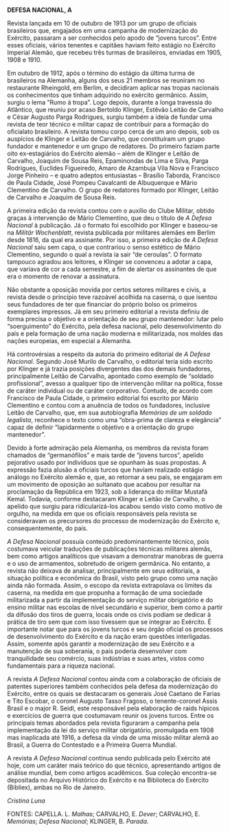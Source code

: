 **DEFESA NACIONAL, A**

Revista lançada em 10 de outubro de 1913 por um grupo de oficiais
brasileiros que, engajados em uma campanha de modernização do Exército,
passaram a ser conhecidos pelo apodo de “jovens turcos”. Entre esses
oficiais, vários tenentes e capitães haviam feito estágio no Exército
Imperial Alemão, que recebeu três turmas de brasileiros, enviadas em
1905, 1908 e 1910.

Em outubro de 1912, após o término do estágio da última turma de
brasileiros na Alemanha, alguns dos seus 21 membros se reuniram no
restaurante Rheingold, em Berlim, e decidiram aplicar nas tropas
nacionais os conhecimentos que tinham adquirido no exército germânico.
Assim, surgiu o lema “Rumo à tropa”. Logo depois, durante a longa
travessia do Atlântico, que reuniu por acaso Bertoldo Klinger, Estêvão
Leitão de Carvalho e César Augusto Parga Rodrigues, surgiu também a
ideia de fundar uma revista de teor técnico e militar capaz de
contribuir para a formação do oficialato brasileiro. A revista tomou
corpo cerca de um ano depois, sob os auspícios de Klinger e Leitão de
Carvalho, que constituíram um grupo fundador e mantenedor e um grupo de
redatores. Do primeiro faziam parte oito ex-estagiários do Exército
alemão – além de Klinger e Leitão de Carvalho, Joaquim de Sousa Reis,
Epaminondas de Lima e Silva, Parga Rodrigues, Euclides Figueiredo, Amaro
de Azambuja Vila Nova e Francisco Jorge Pinheiro – e quatro adeptos
entusiastas – Brasílio Taborda, Francisco de Paula Cidade, José Pompeu
Cavalcanti de Albuquerque e Mário Clementino de Carvalho. O grupo de
redatores formado por Klinger, Leitão de Carvalho e Joaquim de Sousa
Reis.

A primeira edição da revista contou com o auxílio do Clube Militar,
obtido graças à intervenção de Mário Clementino, que deu o título de *A
Defesa Nacional* à publicação. Já o formato foi escolhido por Klinger e
baseou-se na *Militär Wochenblatt*, revista publicada por militares
alemães em Berlim desde 1816, da qual era assinante. Por isso, a
primeira edição de *A Defesa Nacional* saiu sem capa, o que contrariou o
senso estético de Mário Clementino, segundo o qual a revista ia sair “de
ceroulas”. O formato tampouco agradou aos leitores, e Klinger se
convenceu a adotar a capa, que variava de cor a cada semestre, a fim de
alertar os assinantes de que era o momento de renovar a assinatura.

Não obstante a oposição movida por certos setores militares e civis, a
revista desde o princípio teve razoável acolhida na caserna, o que
isentou seus fundadores de ter que financiar do próprio bolso os
primeiros exemplares impressos. Já em seu primeiro editorial a revista
definiu de forma precisa o objetivo e a orientação de seu grupo
mantenedor: lutar pelo “soerguimento” do Exército, pela defesa nacional,
pelo desenvolvimento do país e pela formação de uma nação moderna e
militarizada, nos moldes das nações europeias, em especial a Alemanha.

Há controvérsias a respeito da autoria do primeiro editorial de *A
Defesa Nacional*. Segundo José Murilo de Carvalho, o editorial teria
sido escrito por Klinger e já trazia posições divergentes das dos demais
fundadores, principalmente Leitão de Carvalho, apontado como exemplo de
“soldado profissional”, avesso a qualquer tipo de intervenção militar na
política, fosse de caráter individual ou de caráter corporativo.
Contudo, de acordo com Francisco de Paula Cidade, o primeiro editorial
foi escrito por Mário Clementino e contou com a anuência de todos os
fundadores, inclusive Leitão de Carvalho, que, em sua autobiografia
*Memórias de um soldado legalista*, reconhece o texto como uma
“obra-prima de clareza e elegância” capaz de definir “lapidarmente o
objetivo e a orientação do grupo mantenedor”.

Devido à forte admiração pela Alemanha, os membros da revista foram
chamados de “germanófilos” e mais tarde de “jovens turcos”, apelido
pejorativo usado por indivíduos que se opunham às suas propostas. A
expressão fazia alusão a oficiais turcos que haviam realizado estágio
análogo no Exército alemão e, que, ao retornar a seu país, se engajaram
em um movimento de oposição ao sultanato que acabou por resultar na
proclamação da República em 1923, sob a liderança do militar Mustafá
Kemal. Todavia, conforme destacaram Klinger e Leitão de Carvalho, o
apelido que surgiu para ridicularizá-los acabou sendo visto como motivo
de orgulho, na medida em que os oficiais responsáveis pela revista se
consideravam os precursores do processo de modernização do Exército e,
consequentemente, do país.

*A Defesa Nacional* possuía conteúdo predominantemente técnico, pois
costumava veicular traduções de publicações técnicas militares alemãs,
bem como artigos analíticos que visavam a demonstrar manobras de guerra
e o uso de armamentos, sobretudo de origem germânica. No entanto, a
revista não deixava de analisar, principalmente em seus editoriais, a
situação política e econômica do Brasil, visto pelo grupo como uma nação
ainda não formada. Assim, o escopo da revista extrapolava os limites da
caserna, na medida em que propunha a formação de uma sociedade
militarizada a partir da implementação do serviço militar obrigatório e
do ensino militar nas escolas de nível secundário e superior, bem como a
partir da difusão dos tiros de guerra, locais onde os civis podiam se
dedicar à prática de tiro sem que com isso tivessem que se integrar ao
Exército. É importante notar que para os jovens turcos e seu órgão
oficial os processos de desenvolvimento do Exército e da nação eram
questões interligadas. Assim, somente após garantir a modernização de
seu Exército e a manutenção de sua soberania, o país poderia desenvolver
com tranquilidade seu comércio, suas indústrias e suas artes, vistos
como fundamentais para a riqueza nacional.

A revista *A Defesa Nacional* contou ainda com a colaboração de oficiais
de patentes superiores também conhecidos pela defesa da modernização do
Exército, entre os quais se destacaram os generais José Caetano de
Farias e Tito Escobar, o coronel Augusto Tasso Fragoso, o
tenente-coronel Assis Brasil e o major R. Seidl, este responsável pela
elaboração de raids hípicos e exercícios de guerra que costumavam reunir
os jovens turcos. Entre os principais temas abordados pela revista
figuraram a campanha pela implementação da lei do serviço militar
obrigatório, promulgada em 1908 mas inaplicada até 1916, a defesa da
vinda de uma missão militar alemã ao Brasil, a Guerra do Contestado e a
Primeira Guerra Mundial.

A revista *A Defesa Nacional* continua sendo publicada pelo Exército até
hoje, com um caráter mais teórico do que técnico, apresentando artigos
de análise mundial, bem como artigos acadêmicos. Sua coleção encontra-se
depositada no Arquivo Histórico do Exército e na Biblioteca do Exército
(Bibliex), ambas no Rio de Janeiro.

*Cristina Luna*

FONTES: CAPELLA. L. *Malhas*; CARVALHO, E. *Dever*; CARVALHO, E.
*Memórias*; *Defesa Nacional*; KLINGER, B. *Parada*.
